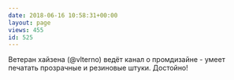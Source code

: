 ```yaml
---
date: 2018-06-16 10:58:31+00:00
layout: page
views: 455
id: 525
---
```


Ветеран хайзена (@vlterno) ведёт канал о промдизайне - умеет печатать прозрачные и резиновые штуки. Достойно!


